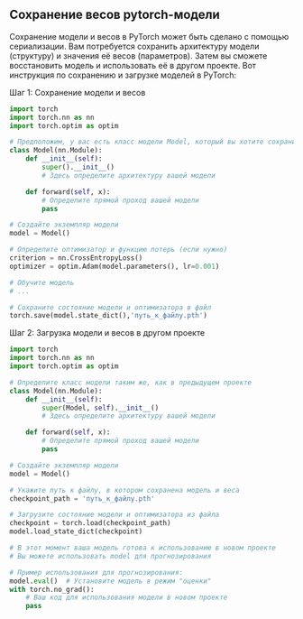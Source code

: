 ## Сохранение весов pytorch-модели

Сохранение модели и весов в PyTorch может быть сделано с помощью сериализации. Вам потребуется сохранить архитектуру модели (структуру) и значения её весов (параметров). Затем вы сможете восстановить модель и использовать её в другом проекте. Вот инструкция по сохранению и загрузке моделей в PyTorch:

Шаг 1: Сохранение модели и весов
```python
import torch
import torch.nn as nn
import torch.optim as optim

# Предположим, у вас есть класс модели Model, который вы хотите сохранить
class Model(nn.Module):
    def __init__(self):
        super().__init__()
        # Здесь определите архитектуру вашей модели

    def forward(self, x):
        # Определите прямой проход вашей модели
        pass

# Создайте экземпляр модели
model = Model()

# Определите оптимизатор и функцию потерь (если нужно)
criterion = nn.CrossEntropyLoss()
optimizer = optim.Adam(model.parameters(), lr=0.001)

# Обучите модель
# ...

# Сохраните состояние модели и оптимизатора в файл
torch.save(model.state_dict(),'путь_к_файлу.pth')
```

Шаг 2: Загрузка модели и весов в другом проекте
```python
import torch
import torch.nn as nn
import torch.optim as optim

# Определите класс модели таким же, как в предыдущем проекте
class Model(nn.Module):
    def __init__(self):
        super(Model, self).__init__()
        # Здесь определите архитектуру вашей модели

    def forward(self, x):
        # Определите прямой проход вашей модели
        pass

# Создайте экземпляр модели
model = Model()

# Укажите путь к файлу, в котором сохранена модель и веса
checkpoint_path = 'путь_к_файлу.pth'

# Загрузите состояние модели и оптимизатора из файла
checkpoint = torch.load(checkpoint_path)
model.load_state_dict(checkpoint)

# В этот момент ваша модель готова к использованию в новом проекте
# Вы можете использовать model для прогнозирования 

# Пример использования для прогнозирования:
model.eval()  # Установите модель в режим "оценки"
with torch.no_grad():
    # Ваш код для использования модели в новом проекте
    pass
```


